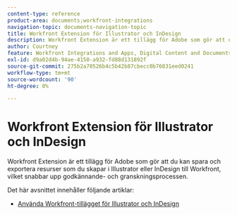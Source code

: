```yaml
---
content-type: reference
product-area: documents;workfront-integrations
navigation-topic: documents-navigation-topic
title: Workfront Extension för Illustrator och InDesign
description: Workfront Extension är ett tillägg för Adobe som gör att du kan spara och exportera resurser som du skapar i Illustrator eller InDesign till Workfront, vilket snabbar upp godkännande- och granskningsprocessen.
author: Courtney
feature: Workfront Integrations and Apps, Digital Content and Documents
exl-id: d9a02d4b-94ae-4150-a932-fd88d131892f
source-git-commit: 275b2a70526b4c5b42b87cbecc0b76831eed0241
workflow-type: tm+mt
source-wordcount: '90'
ht-degree: 0%

---
```


# Workfront Extension för Illustrator och InDesign

<!--
>[!IMPORTANT]
>
>We are removing the Workfront extension for Illustrator and InDesign from the Creative Cloud exchange in mid-November.
-->

Workfront Extension är ett tillägg för Adobe som gör att du kan spara och exportera resurser som du skapar i Illustrator eller InDesign till Workfront, vilket snabbar upp godkännande- och granskningsprocessen.

Det här avsnittet innehåller följande artiklar:

* [Använda Workfront-tillägget för Illustrator och InDesign](../../documents/workfront-for-adobe-creative-cloud/use-wf-adobe-cc.md)

